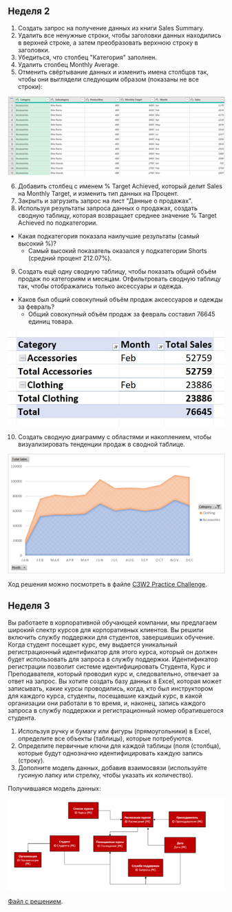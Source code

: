 ## Неделя 2

1. Создать запрос на получение данных из книги Sales Summary.
2. Удалить все ненужные строки, чтобы заголовки данных находились в верхней строке, а затем преобразовать верхнюю строку в заголовки.
3. Убедиться, что столбец "Категория" заполнен.
4. Удалить столбец Monthly Average.
5. Отменить свёртывание данных и изменить имена столбцов так, чтобы они выглядели следующим образом (показаны не все строки):
<!---->
![Отменённые сводные данные и переименованные столбцы выглядят так](https://github.com/lprosh/junior-analyst-portfolio/blob/main/excel/Excel%20Power%20Tools%20for%20Data%20Analysis/unpivoted_data_and_renamed_columns.png)
<!---->
6. Добавить столбец с именем % Target Achieved, который делит Sales на Monthly Target, и изменить тип данных на Процент.
7. Закрыть и загрузить запрос на лист "Данные о продажах".
8. Используя результаты запроса данных о продажах, создать сводную таблицу, которая возвращает среднее значение % Target Achieved по подкатегории.
* Какая подкатегория показала наилучшие результаты (самый высокий %)?
  * Самый высокий показатель оказался у подкатегории Shorts (средний процент 212.07%).
9. Создать ещё одну сводную таблицу, чтобы показать общий объём продаж по категориям и месяцам. Отфильтровать сводную таблицу так, чтобы  отображались только аксессуары и одежда.
* Каков был общий совокупный объём продаж аксессуаров и одежды за февраль?
  * Общий совокупный объём продаж за февраль составил 76645 единиц товара.
<!---->
![Общий совокупный объём продаж аксессуаров и одежды за февраль](https://github.com/lprosh/junior-analyst-portfolio/blob/main/excel/Excel%20Power%20Tools%20for%20Data%20Analysis/total_sales_for_accessories_and_clothes_for_february.jpg)
<!---->
10. Создать сводную диаграмму с областями и накоплением, чтобы визуализировать тенденции продаж в сводной таблице.
<!---->
![Моя сводная диаграмма](https://github.com/lprosh/junior-analyst-portfolio/blob/main/excel/Excel%20Power%20Tools%20for%20Data%20Analysis/my_pivot_charts.png)

Ход решения можно посмотреть в файле [C3W2 Practice Challenge](https://github.com/lprosh/junior-analyst-portfolio/blob/main/excel/Excel%20Power%20Tools%20for%20Data%20Analysis/C3W2%20Practice%20Challenge.xlsx).

## 
## Неделя 3

Вы работаете в корпоративной обучающей компании, 
мы предлагаем широкий спектр курсов для корпоративных 
клиентов. Вы решили включить службу поддержки 
для студентов, завершивших обучение. Когда студент 
посещает курс, ему выдается уникальный 
регистрационный идентификатор для этого курса, 
который он должен будет использовать для запроса 
в службу поддержки. Идентификатор регистрации 
позволит системе идентифицировать Студента, 
Курс и Преподавателя, который проводил курс и, 
следовательно, отвечает за ответ на запрос. 
Вы хотите создать базу данных в Excel, которая может 
записывать, какие курсы проводились, когда, кто был
инструктором для каждого курса, студенты, 
посещавшие каждый курс, в какой организации они работали 
в то время, и, наконец, запись каждого запроса в службу 
поддержки и регистрационный номер обратившегося студента.

1. Используя ручку и бумагу или фигуры 
(прямоугольники) в Excel, определите все объекты 
(таблицы), которые потребуются.
2. Определите первичные ключи для каждой таблицы 
(поля (столбца), которые будут однозначно 
идентифицировать каждую запись (строку).
3. Дополните модель данных, добавив взаимосвязи 
(используйте гусиную лапку или стрелку, чтобы 
указать их количество).

Получившаяся модель данных:

![Модель данных](https://github.com/lprosh/junior-analyst-portfolio/blob/main/excel/Excel%20Power%20Tools%20for%20Data%20Analysis/my_scheme.png)


[Файл с решением](https://github.com/lprosh/junior-analyst-portfolio/blob/main/excel/Excel%20Power%20Tools%20for%20Data%20Analysis/C3W3%20Practice%20Challenge.xlsx).
